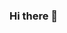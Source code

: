 ### Hi there 👋

<!--
**jcrunatay/jcrunatay** is a ✨ _special_ ✨ repository because its `README.md` (this file) appears on your GitHub profile.


[!Octocat](https://github.com/jcrunatay/jcrunatay/blob/main/portfolio_img.png "Profolio Image")](https://jcrunatay.github.io/Portfolio/)




<!-- <img src="https://jcrunatay.github.io/Portfolio/" alt="Portfolio" /> -->
